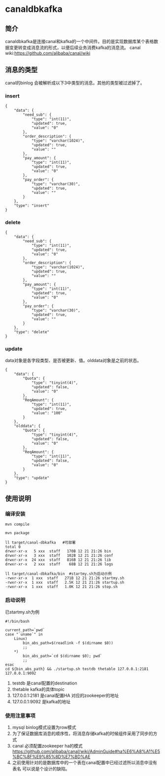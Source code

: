 # canaldbkafka
## 简介
canaldbkafka是连接canal和kafka的一个中间件。目的是实现数据库某个表格数据变更转变成消息流的形式，以便后续业务消费kafka的消息流。 canal wiki:https://github.com/alibaba/canal/wiki
## 消息的类型
canal的binlog 会被解析成以下3中类型的消息。其他的类型被过滤掉了。
### insert

```
{
    "data": {
        "need_sub": {
            "type": "int(11)",
            "updated": true,
            "value": "0"
        },
        "order_description": {
            "type": "varchar(1024)",
            "updated": true,
            "value": ""
        },
        "pay_amount": {
            "type": "int(11)",
            "updated": true,
            "value": "0"
        },
        "pay_order": {
            "type": "varchar(30)",
            "updated": true,
            "value": ""
        }
    },
    "type": "insert"
}
```

### delete
```
{
    "data": {
        "need_sub": {
            "type": "int(11)",
            "updated": true,
            "value": "0"
        },
        "order_description": {
            "type": "varchar(1024)",
            "updated": true,
            "value": ""
        },
        "pay_amount": {
            "type": "int(11)",
            "updated": true,
            "value": "0"
        },
        "pay_order": {
            "type": "varchar(30)",
            "updated": true,
            "value": ""
        }
    },
    "type": "delete"
}
```
### update
data对象是各字段类型、是否被更新、值。olddata对象是之前的状态。

```
{
    "data": {
        "Quota": {
            "type": "tinyint(4)",
            "updated": false,
            "value": "0"
        },
        "ReqAmount": {
            "type": "int(11)",
            "updated": true,
            "value": "100"
        }
    },
    "olddata": {
        "Quota": {
            "type": "tinyint(4)",
            "updated": false,
            "value": "0"
        },
        "ReqAmount": {
            "type": "int(11)",
            "updated": false,
            "value": "0"
        }
    },
    "type": "update"
}
```

## 使用说明
### 编译安装

```
mvn compile

mvn package

ll target/canal-dbkafka   #可部署
total 0
drwxr-xr-x   5 xxx  staff   170B 12 21 21:26 bin
drwxr-xr-x   3 xxx  staff   102B 12 21 21:26 conf
drwxr-xr-x  24 xxx  staff   816B 12 21 21:26 lib
drwxr-xr-x   2 xxx  staff    68B 12 21 21:26 logs

ll target/canal-dbkafka/bin  #startmy.sh为启动示例
-rwxr-xr-x  1 xxx  staff   271B 12 21 21:26 startmy.sh
-rwxr-xr-x  1 xxx  staff   2.5K 12 21 21:26 startup.sh
-rwxr-xr-x  1 xxx  staff   1.0K 12 21 21:26 stop.sh

```
### 启动说明
已startmy.sh为例
```
#!/bin/bash

current_path=`pwd`
case "`uname`" in
    Linux)
        bin_abs_path=$(readlink -f $(dirname $0))
        ;;
    *)
        bin_abs_path=`cd $(dirname $0); pwd`
        ;;
esac
cd ${bin_abs_path} && ./startup.sh testdb thetable 127.0.0.1:2181 127.0.0.1:9092
```
1. testdb 是canal配置的destination
2. thetable kafka的具体topic
3. 127.0.0.1:2181 是canal配置HA 对应的zookeeper的地址
4. 127.0.0.1:9092  是kafka的地址


### 使用注意事项
1. mysql binlog模式设置为row模式
2. 为了保证数据库消息的顺序性，将消息存储kafka的时候组件采用了同步的方式
3. canal 必须配置zookeeper ha的模式 https://github.com/alibaba/canal/wiki/AdminGuide#ha%E6%A8%A1%E5%BC%8F%E9%85%8D%E7%BD%AE
4. 之前使用针对的是数据库中的一个表在canal配置中已经过滤所以消息中没有表名 可以说是个设计的缺陷。




